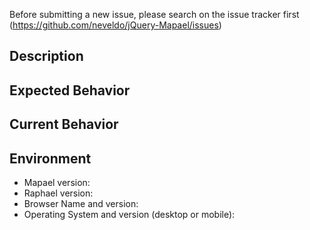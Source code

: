 
Before submitting a new issue, please search on the issue tracker first (https://github.com/neveldo/jQuery-Mapael/issues)


## Description
<!--- Describe what you want to achieve -->
<!--- Provide a working example if possible (e.g. using JSFiddle https://jsfiddle.net/) -->

## Expected Behavior
<!--- If you're describing a bug, tell us what should happen -->
<!--- If you're suggesting a change/improvement, tell us how it should work -->

## Current Behavior
<!--- If describing a bug, tell us what happens instead of the expected behavior -->
<!--- If suggesting a change/improvement, explain the difference from current behavior -->

## Environment
<!--- Include all relevant details about your environment -->
* Mapael version:
* Raphael version:
* Browser Name and version:
* Operating System and version (desktop or mobile):
